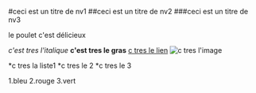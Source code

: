 
#ceci est un titre de nv1 
##ceci est un titre de nv2 
###ceci est un titre de nv3

le poulet c'est délicieux

*c'est tres l'italique* 
**c'est tres le gras**
[c tres le lien](https://ctreslelien.com) 
![c tres l'image](/oui.ok)

*c tres la liste1 *c tres le 2 *c tres le 3

1.bleu 2.rouge 3.vert